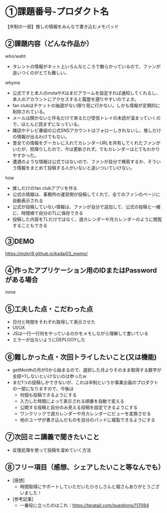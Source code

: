 # ①課題番号-プロダクト名
【卒制の一部】推しの情報をみんなで書き込むメモパッド

## ②課題内容（どんな作品か）
who/waht
- タレントの情報がネット上いろんなところで散らかっているので、ファンが追いつくのがとても難しい。

whyme
- 公式ですと本人のinstaやXはまだアラームを設定すれば通知してくれるし、本人のアカウントにアクセスすると履歴を遡りやすいのでよき。
- fan clubはチケットの抽選がない限り見に行かない。しかも情報が定期的に削除されている。
- メールは開かないと件名だけで来るたび受信トレイの未読が溜まっていくので、ほとんど読まずになっている。
- 雑誌やテレビ番組の公式SNSアカウントはフォローしきれないし、推しだけの情報が出るわけでもない。
- 昔全ての情報をグーカレに入れてカレンダーURLを共有してくれたファンがいたが、担降りしたので、今は更新されず。でもカレンダーはとてもわかりやすかった。
- 遭遇のような情報は公式ではないので、ファンが自分で検索するか、そういう情報をまとめて投稿する人がいないと追いついていけない。

how
- 推しだけのfan clubアプリを作る
- 公式の情報は、事務所の運営側が投稿してくれて、全てのファンのページに自動表示される
- 公式が投稿していない情報は、ファンが自分で追加して、公式の投稿と一緒に、時間順で自分のTLに保存できる
- 投稿した内容をTLだけではなく、週カレンダーや月カレンダーのように閲覧することもできる

## ③DEMO
https://mzkri9.github.io/kadai03_memo/

## ④作ったアプリケーション用のIDまたはPasswordがある場合
none

## ⑤工夫した点・こだわった点
- 日付と時間をそれぞれ取得して表示させた
- UI/UX
- JSは一行一行何をやっているのかをメモしながら理解して書いている
- エラーが出ないようにDEPLOOYした

## ⑥難しかった点・次回トライしたいこと(又は機能)
- getMonthの月が0から始まるので、選択した月よりそのまま取得する数字が全部+1しないといけないのは参ったw
- まだ1つの投稿しかできないが、これは卒制というか事業企画のプロダクトの一部になりますので、今後は
  - 何個も投稿できるようにする
  - 入力した時間によって表示される順番を自動で変える
  - 公開する投稿と自分のみ見える投稿を設定できるようにする
  - ワンクリックで週カレンダーや月カレンダーにビューを変換させる
  - 他のユーザが書き込んだものを自分のパッドに複製できるようにする

## ⑦次回ミニ講義で聞きたいこと
- 反復処理を使って投稿を溜めていく方法

## ⑧フリー項目（感想、シェアしたいこと等なんでも）
- [感想]
  - 時間取得にサポートしていただいたひろしさんと堀さんありがとうございました！
- [参考記事]
  - 一番役に立ったのはこれ：https://teratail.com/questions/117084

